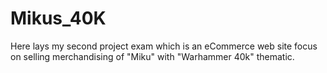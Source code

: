 # Mikus_40K
Here lays my second project exam which is an eCommerce web site focus on selling merchandising of "Miku" with "Warhammer 40k" thematic.
